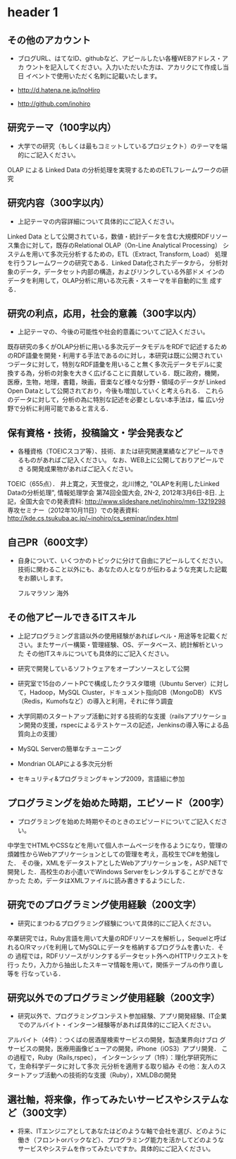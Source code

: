 header 1
===

## その他のアカウント

 - ブログURL、はてなID、githubなど、アピールしたい各種WEBアドレス・アカ
   ウントを記入してください。入力いただいた方は、アカリクにて作成し当日
   イベントで使用いただく名刺に記載いたします。
   
 - http://d.hatena.ne.jp/InoHiro
 - http://github.com/inohiro

## 研究テーマ（100字以内）

 - 大学での研究（もしくは最もコミットしているプロジェクト）のテーマを端的にご記入ください。
 
 OLAP による Linked Data の分析処理を実現するためのETLフレームワークの研究
 
## 研究内容（300字以内）

 - 上記テーマの内容詳細について具体的にご記入ください。
 
 Linked Data として公開されている，数値・統計データを含む大規模RDFリソー
 ス集合に対して，既存のRelational OLAP（On-Line Analytical Processing）
 システムを用いて多次元分析するための，ETL（Extract, Transform, Load）
 処理を行うフレームワークの研究である．Linked Data化されたデータから，
 分析対象のデータ，データセット内部の構造，およびリンクしている外部ドメ
 インのデータを利用して，OLAP分析に用いる次元表・スキーマを半自動的に生
 成する．

## 研究の利点，応用，社会的意義（300字以内）

 - 上記テーマの、今後の可能性や社会的意義についてご記入ください。
 
 既存研究の多くがOLAP分析に用いる多次元データモデルをRDFで記述するため
 のRDF語彙を開発・利用する手法であるのに対し，本研究は既に公開されてい
 つデータに対して，特別なRDF語彙を用いること無く多次元データモデルに変
 換する為，分析の対象を大きく広げることに貢献している．既に政府，機関，
 医療，生物，地理，書籍，映画，音楽など様々な分野・領域のデータが
 Linked Open Dataとして公開されており，今後も増加していくと考えられる．
 これらのデータに対して，分析の為に特別な記述を必要としない本手法は，幅
 広い分野で分析に利用可能であると言える．
 
## 保有資格・技術，投稿論文・学会発表など

 - 各種資格（TOEICスコア等）、技術、または研究関連業績などアピールでき
   るものがあればご記入ください。 なお、WEB上に公開しておりアピールでき
   る開発成果物があればご記入ください。
 
 TOEIC（655点）．
 井上寛之，天笠俊之，北川博之, "OLAPを利用したLinked Dataの分析処理", 情報処理学会 第74回全国大会, 2N-2, 2012年3月6日-8日.
 上記，全国大会での発表資料: http://www.slideshare.net/inohiro/mm-13219298
 専攻セミナー（2012年10月11日）での発表資料: http://kde.cs.tsukuba.ac.jp/~inohiro/cs_seminar/index.html

## 自己PR（600文字）

 - 自身について、いくつかのトピックに分けて自由にアピールしてください。
   技術に関わること以外にも、あなたの人となりが伝わるような充実した記載
   をお願いします。
   
   フルマラソン
   海外


## その他アピールできるITスキル

 - 上記プログラミング言語以外の使用経験があればレベル・用途等を記載くだ
   さい。またサーバー構築・管理経験、OS、データベース、統計解析といった
   その他ITスキルについても具体的にご記入ください。
 
 - 研究で開発しているソフトウェアをオープンソースとして公開
 - 研究室で15台のノートPCで構成したクラスタ環境（Ubuntu Server）に対し
   て，Hadoop，MySQL Cluster，ドキュメント指向DB（MongoDB）
   KVS（Redis，Kumofsなど）の導入と利用，それに伴う調査
 - 大学同期のスタートアップ活動に対する技術的な支援（railsアプリケーショ
   ン開発の支援，rspecによるテストケースの記述，Jenkinsの導入等による品
   質向上の支援）
 - MySQL Serverの簡単なチューニング
 - Mondrian OLAPによる多次元分析
 - セキュリティ&プログラミングキャンプ2009，言語組に参加
 
## プログラミングを始めた時期，エピソード（200字）

  - プログラミングを始めた時期やそのときのエピソードについてご記入ください。
  
  中学生でHTMLやCSSなどを用いて個人ホームページを作るようになり，管理の
  煩雑性からWebアプリケーションとしての管理を考え，高校生でC#を勉強した．
  その後，XMLをデータストアとしたWebアプリケーションを，ASP.NETで開発し
  た．高校生のお小遣いでWindows Serverをレンタルすることができなかった
  ため，データはXMLファイルに読み書きするようにした．

## 研究でのプログラミング使用経験（200文字）

 - 研究にまつわるプログラミング経験について具体的にご記入ください。
 
 卒業研究では，Ruby言語を用いて大量のRDFリソースを解析し，Sequelと呼ば
 れるO/Rマッパを利用してMySQLにデータを格納するプログラムを書いた．その
 過程では，RDFリソースがリンクするデータセット外へのHTTPリクエストを行っ
 たり，入力から抽出したスキーマ情報を用いて，関係テーブルの作り直し等を
 行なっている．

## 研究以外でのプログラミング使用経験（200文字）

 - 研究以外で、プログラミングコンテスト参加経験、アプリ開発経験、IT企業
   でのアルバイト・インターン経験等があれば具体的にご記入ください。
 
 アルバイト（4件）：つくばの居酒屋検索サービスの開発，製造業界向けブロ
 グサービスの開発，医療用画像ビューアの開発，iPhone（iOS3）アプリ開発．
 この過程で，Ruby（Rails,rspec），
 インターンシップ（1件）：理化学研究所にて，生命科学データに対して多次
 元分析を適用する取り組み
 その他：友人のスタートアップ活動への技術的な支援（Ruby），XMLDBの開発
 
## 選社軸，将来像，作ってみたいサービスやシステムなど（300文字）

 - 将来、ITエンジニアとしてあなたはどのような軸で会社を選び、どのように
   働き（フロントorバックなど）、プログラミング能力を活かしてどのような
   サービスやシステムを作ってみたいですか。具体的にご記入ください。
 
